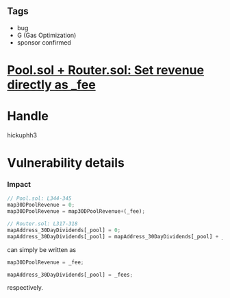 ## Tags

- bug
- G (Gas Optimization)
- sponsor confirmed

# [Pool.sol + Router.sol: Set revenue directly as _fee](https://github.com/code-423n4/2021-07-spartan-findings/issues/56) 

# Handle

hickuphh3


# Vulnerability details

### Impact

```jsx
// Pool.sol: L344-345
map30DPoolRevenue = 0;
map30DPoolRevenue = map30DPoolRevenue+(_fee);

// Router.sol: L317-318
mapAddress_30DayDividends[_pool] = 0;
mapAddress_30DayDividends[_pool] = mapAddress_30DayDividends[_pool] + _fees;
```

can simply be written as

```jsx
map30DPoolRevenue = _fee;

mapAddress_30DayDividends[_pool] = _fees;
```

respectively.

